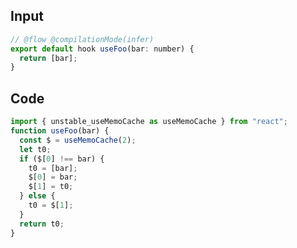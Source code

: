 
## Input

```javascript
// @flow @compilationMode(infer) 
export default hook useFoo(bar: number) {
  return [bar];
}

```

## Code

```javascript
import { unstable_useMemoCache as useMemoCache } from "react";
function useFoo(bar) {
  const $ = useMemoCache(2);
  let t0;
  if ($[0] !== bar) {
    t0 = [bar];
    $[0] = bar;
    $[1] = t0;
  } else {
    t0 = $[1];
  }
  return t0;
}

```
      